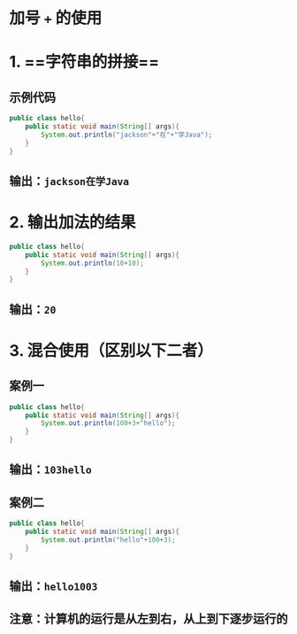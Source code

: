 # 加号 `+` 的使用

# 1. ==字符串的拼接==

## 示例代码

```java
public class hello{
    public static void main(String[] args){
        System.out.println("jackson"+"在"+"学Java");
    }
}
```

## 输出：`jackson在学Java`

# 2. 输出加法的结果

```java
public class hello{
    public static void main(String[] args){
        System.out.println(10+10);
    }
}
```

## 输出：`20`

# 3. 混合使用（区别以下二者）

## 案例一

```java
public class hello{
    public static void main(String[] args){
        System.out.println(100+3+"hello");
    }
}
```

## 输出：`103hello`

## 案例二

```java
public class hello{
    public static void main(String[] args){
        System.out.println("hello"+100+3);
    }
}
```

## 输出：`hello1003`

## 注意：计算机的运行是从左到右，从上到下逐步运行的
